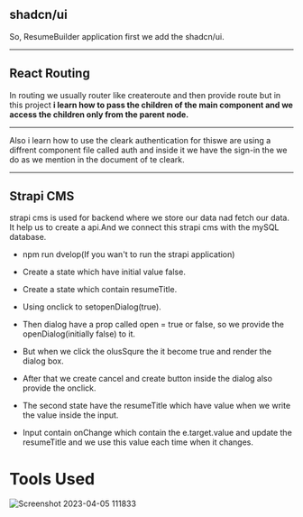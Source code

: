 ## **shadcn/ui**

So, ResumeBuilder application first we add the shadcn/ui.

---

## **React Routing**

In routing we usually router like createroute and then provide route but in this project **i learn how to pass the children of the main component and we access the children only from the parent node.**

---

Also i learn how to use the cleark authentication for thiswe are using a diffrent component file called auth and inside it we have the sign-in the we do as we mention in the document of te cleark.

---


## **Strapi CMS**

strapi cms is used for backend where we store our data nad fetch our data. It help us to create a api.And we connect this strapi cms with the mySQL database.

- npm run dvelop(If you wan't to run the strapi application)
- Create a state which have initial value false.
- Create a state which contain resumeTitle.
- Using onclick to setopenDialog(true).
- Then dialog have a prop called open = true or false, so we provide the openDialog(initially false) to it.
- But when we click the olusSqure the it become true and render the dialog box.

- After that we create cancel and create button inside the dialog also provide the onclick.
- The second state have the resumeTitle which have value when we write the value inside the input.
- Input contain onChange which contain the e.target.value and update the resumeTitle and we use this value each time when it changes.

# Tools Used

![Screenshot 2023-04-05 111833](https://user-images.githubusercontent.com/100932107/230000972-0dbf94a5-4064-4180-9638-dd4835cc70ad.png)
